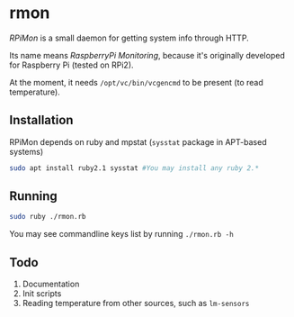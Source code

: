 rmon
==

*RPiMon* is a small daemon for getting system info through HTTP.

Its name means *RaspberryPi Monitoring*, because it's originally developed for Raspberry Pi (tested on RPi2).

At the moment, it needs `/opt/vc/bin/vcgencmd` to be present (to read temperature).

Installation
--

RPiMon depends on ruby and mpstat (`sysstat` package in APT-based systems)

```sh
sudo apt install ruby2.1 sysstat #You may install any ruby 2.*
```

Running
--

```sh
sudo ruby ./rmon.rb
```

You may see commandline keys list by running `./rmon.rb -h`

Todo
--

1. Documentation
2. Init scripts
3. Reading temperature from other sources, such as `lm-sensors`

